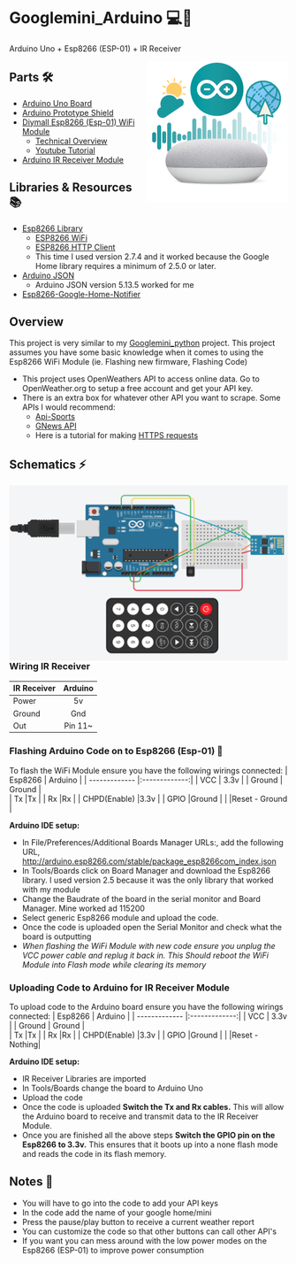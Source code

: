 # Googlemini_Arduino 💻📶
Arduino Uno + Esp8266 (ESP-01) + IR Receiver


<p> 
  <img width = 256 height = 256 align='Right' src="https://github.com/Raziz1/Googlemini_Arduino/blob/main/images/googlehome_arduino.png? raw=true">
</p>


## Parts 🛠
  * [Arduino Uno Board](https://www.amazon.ca/Elegoo-Board-ATmega328P-ATMEGA16U2-Arduino/dp/B01EWOE0UU/ref=sr_1_2_sspa?dchild=1&keywords=arduino+uno&qid=1606330712&sr=8-2-spons&psc=1&spLa=ZW5jcnlwdGVkUXVhbGlmaWVyPUEzN01MSk9QUFlPM005JmVuY3J5cHRlZElkPUEwODYwNjg1MzZQOTJaMkpLVlVXNSZlbmNyeXB0ZWRBZElkPUExMDE4ODI0TU9TUDFTWFpNN1Imd2lkZ2V0TmFtZT1zcF9hdGYmYWN0aW9uPWNsaWNrUmVkaXJlY3QmZG9Ob3RMb2dDbGljaz10cnVl)
  * [Arduino Prototype Shield](https://www.amazon.ca/Gikfun-Prototype-Shield-Arduino-EK1038/dp/B012F9S07I/ref=sr_1_1_sspa?crid=35L8C3CMYQ2HS&dchild=1&keywords=arduino+prototyping+shield&qid=1606330755&sprefix=arduino+protot%2Caps%2C164&sr=8-1-spons&psc=1&spLa=ZW5jcnlwdGVkUXVhbGlmaWVyPUFCUlIxVUQ4STREVE8mZW5jcnlwdGVkSWQ9QTAxODc2ODgzQU1YUFdNRTMzUkdYJmVuY3J5cHRlZEFkSWQ9QTA0NDM3NzUxMTdQVTkzSkdDVEI1JndpZGdldE5hbWU9c3BfYXRmJmFjdGlvbj1jbGlja1JlZGlyZWN0JmRvTm90TG9nQ2xpY2s9dHJ1ZQ==)
* [Diymall Esp8266 (Esp-01) WiFi Module](https://www.amazon.ca/Diymall%C2%AE-Esp8266-Wireless-Transceiver-Mega2560/dp/B00O34AGSU/ref=sr_1_1?dchild=1&keywords=diymall+esp8266&qid=1603991104&s=electronics&sr=1-1)
  - [Technical Overview](https://nurdspace.nl/ESP8266#Introduction)
  - [Youtube Tutorial](https://www.youtube.com/watch?v=qU76yWHeQuw)
 *  [Arduino IR Receiver Module](https://www.amazon.ca/C-J-SHOP-Infrared-Wireless-Control/dp/B01EE4VXS0/ref=sr_1_13?dchild=1&keywords=arduino+ir+receiver&qid=1606330873&sr=8-13)
 
## Libraries & Resources 📚
* [Esp8266 Library](https://github.com/sleemanj/ESP8266_Simple)
  - [ESP8266 WiFi](https://arduino-esp8266.readthedocs.io/en/latest/esp8266wifi/readme.html)
  - [ESP8266 HTTP Client](https://github.com/esp8266/Arduino/tree/master/libraries/ESP8266HTTPClient)
  - This time I used version 2.7.4 and it worked because the Google Home library requires a minimum of 2.5.0 or later.
* [Arduino JSON](https://github.com/bblanchon/ArduinoJson)
  - Arduino JSON version 5.13.5 worked for me
* [Esp8266-Google-Home-Notifier](https://www.arduino.cc/reference/en/libraries/esp8266-google-home-notifier/)

## Overview
This project is very similar to my [Googlemini_python](https://github.com/Raziz1/Googlemini_Python) project. This project assumes you have some basic knowledge when it comes to using the Esp8266 WiFi Module (ie. Flashing new firmware, Flashing Code)
* This project uses OpenWeathers API to access online data. Go to OpenWeather.org to setup a free account and get your API key.
* There is an extra box for whatever other API you want to scrape. Some APIs I would recommend:
  * [Api-Sports](https://dashboard.api-football.com/)
  * [GNews API](https://gnews.io/)
  * Here is a tutorial for making [HTTPS requests](https://circuits4you.com/2019/01/10/esp8266-nodemcu-https-secured-get-request/)
  
## Schematics ⚡
<p> 
  <img align='Right' src="https://github.com/Raziz1/Googlemini_Arduino/blob/main/images/schematics.PNG? raw=true">
</p>

### Wiring IR Receiver
| **IR Receiver**| **Arduino**   |
| ------------- |:-------------:| 
| Power         | 5v            |
| Ground        | Gnd           | 
| Out           | Pin 11~       | 

### Flashing Arduino Code on to Esp8266 (Esp-01) 📶
To flash the WiFi Module ensure you have the following wirings connected:
| Esp8266        | Arduino      |
| ------------- |:-------------:| 
| VCC           | 3.3v          | 
| Ground        | Ground        |   
| Tx            |Tx             | 
| Rx            |Rx             | 
| CHPD(Enable)  |3.3v           | 
| GPIO          |Ground         | 
|               |Reset - Ground | 

**Arduino IDE setup:**
* In File/Preferences/Additional Boards Manager URLs:, add the following URL, http://arduino.esp8266.com/stable/package_esp8266com_index.json
* In Tools/Boards click on Board Manager and download the Esp8266 library. I used version 2.5 because it was the only library that worked with my module
* Change the Baudrate of the board in the serial monitor and Board Manager. Mine worked ad 115200
* Select generic Esp8266 module and upload the code.
* Once the code is uploaded open the Serial Monitor and check what the board is outputting
* *When flashing the WiFi Module with new code ensure you unplug the VCC power cable and replug it back in. This Should reboot the WiFi Module into Flash mode while clearing its memory*

### Uploading Code to Arduino for IR Receiver Module
To upload code to the Arduino board ensure you have the following wirings connected:
| Esp8266        | Arduino      |
| ------------- |:-------------:| 
| VCC           | 3.3v          | 
| Ground        | Ground        |   
| Tx            |Tx             | 
| Rx            |Rx             | 
| CHPD(Enable)  |3.3v           | 
| GPIO          |Ground         | 
|               |Reset - Nothing| 

**Arduino IDE setup:**
* IR Receiver Libraries are imported
* In Tools/Boards change the board to Arduino Uno 
* Upload the code
* Once the code is uploaded **Switch the Tx and Rx cables.** This will allow the Arduino board to receive and transmit data to the IR Receiver Module.
* Once you are finished all the above steps **Switch the GPIO pin on the Esp8266 to 3.3v.** This ensures that it boots up into a none flash mode and reads the code in its flash memory.

## Notes 📝
* You will have to go into the code to add your API keys
* In the code add the name of your google home/mini 
* Press the pause/play button to receive a current weather report
* You can customize the code so that other buttons can call other API's
* If you want you can mess around with the low power modes on the Esp8266 (ESP-01) to improve power consumption
